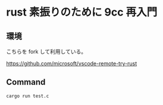 # rust 素振りのために 9cc 再入門

## 環境

こちらを fork して利用している。

https://github.com/microsoft/vscode-remote-try-rust

## Command

```
cargo run test.c
```
